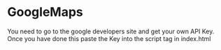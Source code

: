 # GoogleMaps

You need to go to the google developers site and get your own API Key. Once you have done this paste the Key into the script tag in index.html
